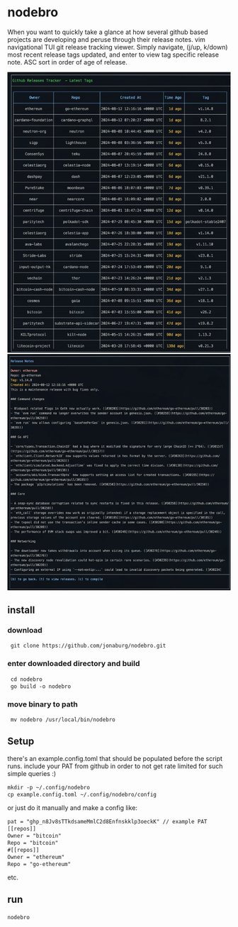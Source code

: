 # nodebro

When you want to quickly take a glance at how several github based projects are developing and peruse through their release notes. vim navigational TUI git release tracking viewer. Simply navigate, (j/up, k/down) most recent release tags updated, and enter to view tag specific release note. ASC sort in order of age of release.

![Front](front.webp)
![Inner](back.webp)

## install 

### download
```
 git clone https://github.com/jonaburg/nodebro.git 
```
### enter downloaded directory and build
```
 cd nodebro
 go build -o nodebro 
```
### move binary to path
```
 mv nodebro /usr/local/bin/nodebro
```


## Setup

there's an example.config.toml that should be populated before the script runs. include your PAT from github in order to not get rate limited for such simple queries :) 

```
mkdir -p ~/.config/nodebro
cp example.config.toml ~/.config/nodebro/config
```

or just do it manually and make a config like:

```
pat = "ghp_n8Jv8sTTkdsameMmlC2d8Enfnskklp3oeckK" // example PAT
[[repos]]
Owner = "bitcoin"
Repo = "bitcoin"
#[[repos]]
Owner = "ethereum"
Repo = "go-ethereum"
```

etc.

## run
`nodebro`
